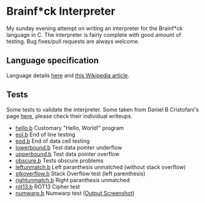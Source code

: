 # Brainf*ck Interpreter

My sunday evening attempt on writing an interpreter for the Brainf*ck language in C. The interpreter is fairly complete with good amount of testing. Bug fixes/pull requests are always welcome.

## Language specification
Language details [here](http://www.muppetlabs.com/~breadbox/bf/) and [this Wikipedia article](https://en.wikipedia.org/wiki/Brainfuck).

## Tests

Some tests to validate the interpreter. Some taken from Daniel B Cristofani's page [here](http://www.hevanet.com/cristofd/brainfuck/tests.b), please check their individual writeups.

* [hello.b](tests/hello.b) Customary "Hello, World!" program
* [eol.b](tests/eol.b) End of line testing
* [eod.b](tests/eod.b) End of data cell testing
* [lowerbound.b](tests/lowerbound.b) Test data pointer underflow
* [upperbound.b](tests/upperbound.b) Test data pointer overflow
* [obscure.b](tests/obscure.b) Tests obscure problems
* [leftunmatch.b](tests/leftunmatch.b) Left paranthesis unmatched (without stack overflow)
* [stkoverflow.b](tests/stkoverflow.b) Stack Overflow test (left parenthesis)
* [rightunmatch.b](tests/rightunmatch.b) Right paranthesis unmatched
* [rot13.b](tests/rot13.b) ROT13 Cipher test
* [numwarp.b](tests/numwarp.b) Numwarp test ([Output Screenshot](http://www.hevanet.com/cristofd/brainfuck/numwarp.png))

